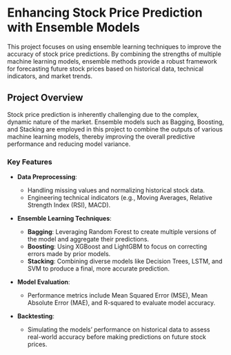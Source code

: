 # Enhancing Stock Price Prediction with Ensemble Models

This project focuses on using ensemble learning techniques to improve the accuracy of stock price predictions. By combining the strengths of multiple machine learning models, ensemble methods provide a robust framework for forecasting future stock prices based on historical data, technical indicators, and market trends.

## Project Overview

Stock price prediction is inherently challenging due to the complex, dynamic nature of the market. Ensemble models such as Bagging, Boosting, and Stacking are employed in this project to combine the outputs of various machine learning models, thereby improving the overall predictive performance and reducing model variance.

### Key Features

- **Data Preprocessing**: 
  - Handling missing values and normalizing historical stock data.
  - Engineering technical indicators (e.g., Moving Averages, Relative Strength Index (RSI), MACD).
  
- **Ensemble Learning Techniques**:
  - **Bagging**: Leveraging Random Forest to create multiple versions of the model and aggregate their predictions.
  - **Boosting**: Using XGBoost and LightGBM to focus on correcting errors made by prior models.
  - **Stacking**: Combining diverse models like Decision Trees, LSTM, and SVM to produce a final, more accurate prediction.
  
- **Model Evaluation**:
  - Performance metrics include Mean Squared Error (MSE), Mean Absolute Error (MAE), and R-squared to evaluate model accuracy.
  
- **Backtesting**:
  - Simulating the models’ performance on historical data to assess real-world accuracy before making predictions on future stock prices.
